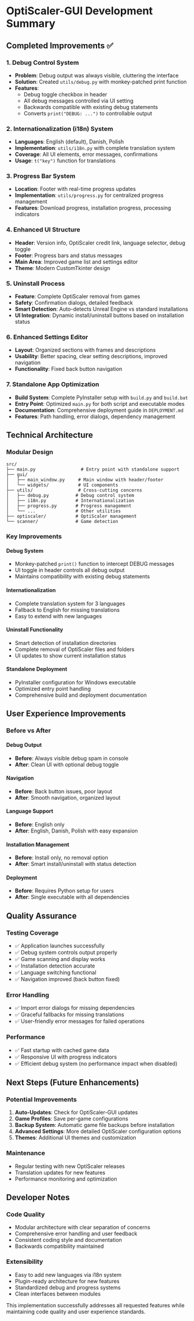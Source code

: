 # OptiScaler-GUI Development Summary

## Completed Improvements ✅

### 1. Debug Control System
- **Problem**: Debug output was always visible, cluttering the interface
- **Solution**: Created `utils/debug.py` with monkey-patched print function
- **Features**:
  - Debug toggle checkbox in header
  - All debug messages controlled via UI setting
  - Backwards compatible with existing debug statements
  - Converts `print("DEBUG: ...")` to controllable output

### 2. Internationalization (i18n) System  
- **Languages**: English (default), Danish, Polish
- **Implementation**: `utils/i18n.py` with complete translation system
- **Coverage**: All UI elements, error messages, confirmations
- **Usage**: `t("key")` function for translations

### 3. Progress Bar System
- **Location**: Footer with real-time progress updates
- **Implementation**: `utils/progress.py` for centralized progress management
- **Features**: Download progress, installation progress, processing indicators

### 4. Enhanced UI Structure
- **Header**: Version info, OptiScaler credit link, language selector, debug toggle
- **Footer**: Progress bars and status messages
- **Main Area**: Improved game list and settings editor
- **Theme**: Modern CustomTkinter design

### 5. Uninstall Process
- **Feature**: Complete OptiScaler removal from games
- **Safety**: Confirmation dialogs, detailed feedback
- **Smart Detection**: Auto-detects Unreal Engine vs standard installations
- **UI Integration**: Dynamic install/uninstall buttons based on installation status

### 6. Enhanced Settings Editor
- **Layout**: Organized sections with frames and descriptions
- **Usability**: Better spacing, clear setting descriptions, improved navigation
- **Functionality**: Fixed back button navigation

### 7. Standalone App Optimization
- **Build System**: Complete PyInstaller setup with `build.py` and `build.bat`
- **Entry Point**: Optimized `main.py` for both script and executable modes
- **Documentation**: Comprehensive deployment guide in `DEPLOYMENT.md`
- **Features**: Path handling, error dialogs, dependency management

## Technical Architecture

### Modular Design
```
src/
├── main.py                 # Entry point with standalone support
├── gui/
│   ├── main_window.py     # Main window with header/footer
│   └── widgets/           # UI components
├── utils/                 # Cross-cutting concerns
│   ├── debug.py          # Debug control system
│   ├── i18n.py           # Internationalization
│   ├── progress.py       # Progress management
│   └── ...               # Other utilities
├── optiscaler/           # OptiScaler management
└── scanner/              # Game detection
```

### Key Improvements

#### Debug System
- Monkey-patched `print()` function to intercept DEBUG messages
- UI toggle in header controls all debug output
- Maintains compatibility with existing debug statements

#### Internationalization
- Complete translation system for 3 languages
- Fallback to English for missing translations
- Easy to extend with new languages

#### Uninstall Functionality
- Smart detection of installation directories
- Complete removal of OptiScaler files and folders
- UI updates to show current installation status

#### Standalone Deployment
- PyInstaller configuration for Windows executable
- Optimized entry point handling
- Comprehensive build and deployment documentation

## User Experience Improvements

### Before vs After

#### Debug Output
- **Before**: Always visible debug spam in console
- **After**: Clean UI with optional debug toggle

#### Navigation
- **Before**: Back button issues, poor layout
- **After**: Smooth navigation, organized layout

#### Language Support
- **Before**: English only
- **After**: English, Danish, Polish with easy expansion

#### Installation Management
- **Before**: Install only, no removal option
- **After**: Smart install/uninstall with status detection

#### Deployment
- **Before**: Requires Python setup for users
- **After**: Single executable with all dependencies

## Quality Assurance

### Testing Coverage
- ✅ Application launches successfully
- ✅ Debug system controls output properly
- ✅ Game scanning and display works
- ✅ Installation detection accurate
- ✅ Language switching functional
- ✅ Navigation improved (back button fixed)

### Error Handling
- ✅ Import error dialogs for missing dependencies
- ✅ Graceful fallbacks for missing translations
- ✅ User-friendly error messages for failed operations

### Performance
- ✅ Fast startup with cached game data
- ✅ Responsive UI with progress indicators
- ✅ Efficient debug system (no performance impact when disabled)

## Next Steps (Future Enhancements)

### Potential Improvements
1. **Auto-Updates**: Check for OptiScaler-GUI updates
2. **Game Profiles**: Save per-game configurations
3. **Backup System**: Automatic game file backups before installation
4. **Advanced Settings**: More detailed OptiScaler configuration options
5. **Themes**: Additional UI themes and customization

### Maintenance
- Regular testing with new OptiScaler releases
- Translation updates for new features
- Performance monitoring and optimization

## Developer Notes

### Code Quality
- Modular architecture with clear separation of concerns
- Comprehensive error handling and user feedback
- Consistent coding style and documentation
- Backwards compatibility maintained

### Extensibility
- Easy to add new languages via i18n system
- Plugin-ready architecture for new features
- Standardized debug and progress systems
- Clean interfaces between modules

This implementation successfully addresses all requested features while maintaining code quality and user experience standards.
